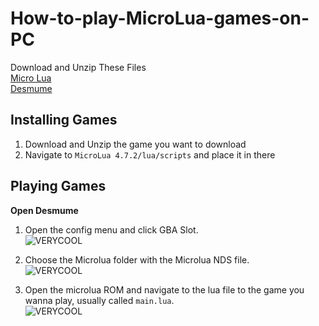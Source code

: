 # How-to-play-MicroLua-games-on-PC

Download and Unzip These Files <br>
[Micro Lua](https://cdn.discordapp.com/attachments/980621690809757758/1079543728529748079/MicroLua-4.7.2.zip) <br>
[Desmume](https://github.com/TASEmulators/desmume/releases/tag/release_0_9_13)

## Installing Games
1. Download and Unzip the game you want to download
2. Navigate to `MicroLua 4.7.2/lua/scripts` and place it in there

## Playing Games

**Open Desmume**<br>

1. Open the config menu and click GBA Slot.<br>
![VERYCOOL](https://cdn.discordapp.com/attachments/980621690809757758/1079542554460180520/image.png "GAY!")

2. Choose the Microlua folder with the Microlua NDS file.<br>
![VERYCOOL](https://cdn.discordapp.com/attachments/1059666289896980592/1076046375415980084/image.png "GAY!")

3. Open the microlua ROM and navigate to the lua file to the game you wanna play, usually called `main.lua`.<br>
![VERYCOOL](https://cdn.discordapp.com/attachments/1059666289896980592/1076046892745637888/image.png "GAY!")
